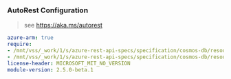### AutoRest Configuration

> see https://aka.ms/autorest

``` yaml
azure-arm: true
require:
- /mnt/vss/_work/1/s/azure-rest-api-specs/specification/cosmos-db/resource-manager/readme.md
- /mnt/vss/_work/1/s/azure-rest-api-specs/specification/cosmos-db/resource-manager/readme.go.md
license-header: MICROSOFT_MIT_NO_VERSION
module-version: 2.5.0-beta.1
```